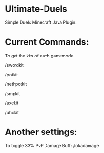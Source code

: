 # Ultimate-Duels
Simple Duels Minecraft Java Plugin.

# Current Commands:
To get the kits of each gamemode:

/swordkit

/potkit

/nethpotkit

/smpkit

/axekit

/uhckit

# Another settings:
To toggle 33% PvP Damage Buff:
/lokadamage
